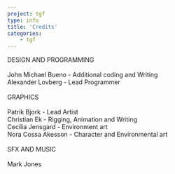```yaml
---
project: tgf
type: info
title: 'Credits'
categories: 
    - tgf
---
```

DESIGN AND PROGRAMMING
<br>
<br>
John Michael Bueno - Additional coding and Writing
<br>
Alexander Lovberg - Lead Programmer
<br>
<br>
GRAPHICS
<br>
<br>
Patrik Bjork - Lead Artist
<br>
Christian Ek - Rigging, Animation and Writing
<br>
Cecilia Jensgard - Environment art
<br>
Nora Cossa Akesson - Character and Environmental art
<br>
<br>
SFX AND MUSIC
<br>
<br>
Mark Jones
<br>
<br>